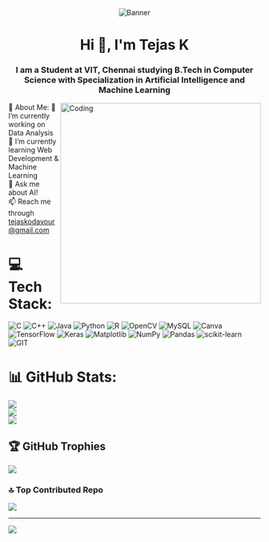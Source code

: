 <div align="center">
    <img src="https://i.pinimg.com/originals/c2/d6/eb/c2d6eb31dba84eaa7ae2ec231af47040.gif" alt="Banner">
</div>

<h1 align="center">Hi 👋, I'm Tejas K</h1>
<h3 align="center">I am a Student at VIT, Chennai studying B.Tech in Computer Science with Specialization in Artificial Intelligence and Machine Learning</h3>

<img align="right" alt="Coding" width="400" src="https://i.pinimg.com/564x/e3/dd/7e/e3dd7e08062ab6e87626a9613103e0f5.jpg">

💫 About Me: 🔭 I’m currently working on Data Analysis<br>🌱 I’m currently learning Web Development & Machine Learning<br>💬 Ask me about AI!<br>📫 Reach me through tejaskodavour@gmail.com


# 💻 Tech Stack:
![C](https://img.shields.io/badge/c-%2300599C.svg?style=for-the-badge&logo=c&logoColor=white) ![C++](https://img.shields.io/badge/c++-%2300599C.svg?style=for-the-badge&logo=c%2B%2B&logoColor=white) ![Java](https://img.shields.io/badge/java-%23ED8B00.svg?style=for-the-badge&logo=openjdk&logoColor=white) ![Python](https://img.shields.io/badge/python-3670A0?style=for-the-badge&logo=python&logoColor=ffdd54) ![R](https://img.shields.io/badge/r-%23276DC3.svg?style=for-the-badge&logo=r&logoColor=white) ![OpenCV](https://img.shields.io/badge/opencv-%23white.svg?style=for-the-badge&logo=opencv&logoColor=white) ![MySQL](https://img.shields.io/badge/mysql-%2300000f.svg?style=for-the-badge&logo=mysql&logoColor=white) ![Canva](https://img.shields.io/badge/Canva-%2300C4CC.svg?style=for-the-badge&logo=Canva&logoColor=white) ![TensorFlow](https://img.shields.io/badge/TensorFlow-%23FF6F00.svg?style=for-the-badge&logo=TensorFlow&logoColor=white) ![Keras](https://img.shields.io/badge/Keras-%23D00000.svg?style=for-the-badge&logo=Keras&logoColor=white) ![Matplotlib](https://img.shields.io/badge/Matplotlib-%23ffffff.svg?style=for-the-badge&logo=Matplotlib&logoColor=black) ![NumPy](https://img.shields.io/badge/numpy-%23013243.svg?style=for-the-badge&logo=numpy&logoColor=white) ![Pandas](https://img.shields.io/badge/pandas-%23150458.svg?style=for-the-badge&logo=pandas&logoColor=white) ![scikit-learn](https://img.shields.io/badge/scikit--learn-%23F7931E.svg?style=for-the-badge&logo=scikit-learn&logoColor=white) ![GIT](https://img.shields.io/badge/Git-fc6d26?style=for-the-badge&logo=git&logoColor=white)
# 📊 GitHub Stats:
![](https://github-readme-stats.vercel.app/api?username=TEJASK20032003&theme=dark&hide_border=false&include_all_commits=false&count_private=false)<br/>
![](https://github-readme-streak-stats.herokuapp.com/?user=TEJASK20032003&theme=dark&hide_border=false)<br/>
![](https://github-readme-stats.vercel.app/api/top-langs/?username=TEJASK20032003&theme=dark&hide_border=false&include_all_commits=false&count_private=false&layout=compact)

## 🏆 GitHub Trophies
![](https://github-profile-trophy.vercel.app/?username=TEJASK20032003&theme=radical&no-frame=false&no-bg=true&margin-w=4)

### 🔝 Top Contributed Repo
![](https://github-contributor-stats.vercel.app/api?username=TEJASK20032003&limit=5&theme=gruvbox&combine_all_yearly_contributions=true)

---
[![](https://visitcount.itsvg.in/api?id=TEJASK20032003&icon=0&color=7)](https://visitcount.itsvg.in)

<!-- Proudly created with GPRM ( https://gprm.itsvg.in ) -->
